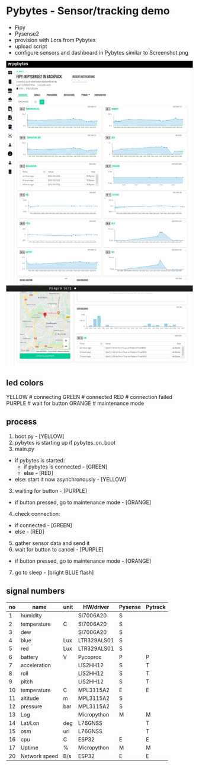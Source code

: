 # Pybytes - Sensor/tracking demo
- Fipy
- Pysense2
- provision with Lora from Pybytes
- upload script
- configure sensors and dashboard in Pybytes similar to Screenshot.png

![Pybytes dashboard](Screenshot.png)

## led colors
YELLOW # connecting
GREEN  # connected
RED    # connection failed
PURPLE # wait for button
ORANGE # maintenance mode

## process
1. boot.py                                    - [YELLOW]
2. pybytes is starting up if pybytes_on_boot
3. main.py
  - if pybytes is started:
    - if pybytes is connected                 - [GREEN]
    - else                                    - [RED]
  - else: start it now asynchronously         - [YELLOW]
3. waiting for button                         - [PURPLE]
  - if button pressed, go to maintenance mode - [ORANGE]
4. check connection:
  - if connected                              - [GREEN]
  - else                                      - [RED]
5. gather sensor data and send it
6. wait for button to cancel                  - [PURPLE]
- if button pressed, go to maintenance mode - [ORANGE]
7. go to sleep                                - [bright BLUE flash]

## signal numbers
|no |name         |unit |HW/driver   |Pysense |Pytrack|
----|-------------|-----|------------|--------|-------|
| 1 |humidity     |     |SI7006A20   |S       |       |
| 2 |temperature  |C    |SI7006A20   |S       |       |
| 3 |dew          |     |SI7006A20   |S       |       |
| 4 |blue         |Lux  |LTR329ALS01 |S       |       |
| 5 |red          |Lux  |LTR329ALS01 |S       |       |
| 6 |battery      |V    |Pycoproc    |P       |P      |
| 7 |acceleration |     |LIS2HH12    |S       |T      |
| 8 |roll         |     |LIS2HH12    |S       |T      |
| 9 |pitch        |     |LIS2HH12    |S       |T      |
|10 |temperature  |C    |MPL3115A2   |E       |E      |
|11 |altitude     |m    |MPL3115A2   |S       |       |
|12 |pressure     |bar  |MPL3115A2   |S       |       |
|13 |Log          |     |Micropython |M       |M      |
|14 |Lat/Lon      |deg  |L76GNSS     |        |T      |
|15 |osm          |url  |L76GNSS     |        |T      |
|16 |cpu          |C    |ESP32       |E       |E      |
|17 |Uptime       |%    |Micropython |M       |M      |
|20 |Network speed|B/s  |ESP32       |E       |E      |
